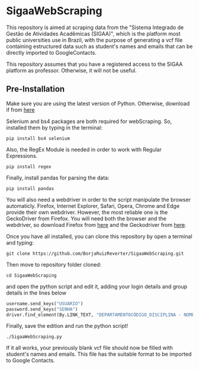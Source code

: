 # SigaaWebScraping
This repository is aimed at scraping data from the "Sistema Integrado de Gestão de Atividades Acadêmicas (SIGAA)", which is the platform most public universities use in Brazil, with the purpose of generating a vcf file containing estructured data such as student's names and emails that can be directly imported to GoogleContacts.

This repository assumes that you have a registered access to the SIGAA platform as professor. Otherwise, it will not be useful.

## Pre-Installation
Make sure you are using the latest version of Python. Otherwise, download if from [here](https://www.python.org/downloads/)

Selenium and bs4 packages are both required for webScraping. So, installed them by typing in the terminal:
```shell
pip install bs4 selenium
```

Also, the RegEx Module is needed in order to work with Regular Expressions.
```shell
pip install regex
```
Finally, install pandas for parsing the data:
```shell
pip install pandas
```
You will also need a webdriver in order to the script manipulate the browser automaticly. Firefox, Internet Explorer, Safari, Opera, Chrome and Edge provide their own webdriver. However, the most reliable one is the GeckoDriver from Firefox. You will need both the browser and the webdriver, so download Firefox from [here](https://www.mozilla.org/en-US/firefox/new/) and the Geckodriver from [here](https://github.com/mozilla/geckodriver/releases/download/v0.30.0/geckodriver-v0.30.0-win64.zip).

Once you have all installed, you can clone this repository by open a terminal and typing:
```shell
git clone https://github.com/BorjaRuizReverter/SigaaWebScraping.git
```

Then move to repository folder cloned:
```shell
cd SigaaWebScraping
```
and open the python script and edit it, adding your login details and group details in the lines below
```python
username.send_keys("USUARIO")
password.send_keys("SENHA")
driver.find_element(By.LINK_TEXT, "DEPARTAMENTOCÓDIGO_DISCIPLINA - NOME_DISCIPLINA - TURMA").click()
```

Finally, save the edition and run the python script!
```shell
./SigaaWebScraping.py
```

If it all works, your previously blank vcf file should now be filled with student's names and emails. This file has the suitable format to be imported to Google Contacts. 
